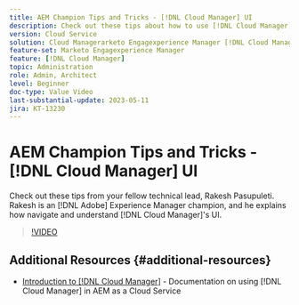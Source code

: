 ```yaml
---
title: AEM Champion Tips and Tricks - [!DNL Cloud Manager] UI
description: Check out these tips about how to use [!DNL Cloud Manager]'s UI from AEM champion and expert, Rakesh Pasupuleti.
version: Cloud Service
solution: Cloud Managerarketo Engagexperience Manager [!DNL Cloud Manager]
feature-set: Marketo Engagexperience Manager
feature: [!DNL Cloud Manager]
topic: Administration
role: Admin, Architect
level: Beginner
doc-type: Value Video
last-substantial-update: 2023-05-11
jira: KT-13230
---
```

# AEM Champion Tips and Tricks - [!DNL Cloud Manager] UI

Check out these tips from your fellow technical lead, Rakesh Pasupuleti. Rakesh is an [!DNL Adobe] Experience Manager champion, and he explains how navigate and understand [!DNL Cloud Manager]'s UI.

>[!VIDEO](https://video.tv.adobe.com/v/3419298?quality=12&learn=on)

## Additional Resources {#additional-resources}

* [Introduction to [!DNL Cloud Manager]](https://experienceleague.adobe.com/docs/experience-manager-cloud-service/content/onboarding/concepts/cloud-manager-introduction.html) - Documentation on using [!DNL Cloud Manager] in AEM as a Cloud Service
